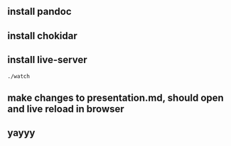 ## install pandoc
## install chokidar
## install live-server


``` 
./watch
```

## make changes to presentation.md, should open and live reload in browser

## yayyy

